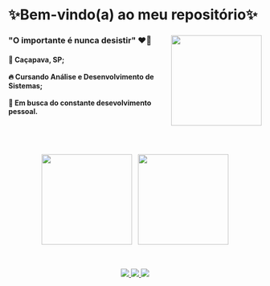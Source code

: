 # ✨Bem-vindo(a) ao meu repositório✨
  <div style="display: inline_block">
    <img align="right" src="https://cdn.discordapp.com/attachments/826526043917647912/875509340730195998/avatar.gif" height="180">
  <div>
    
 <h3 align="left">"O importante é nunca desistir" ❤️‍🔥</h3>
    
 <div style="display: inline_block">
   <p align="left"><h4>📌 Caçapava, SP; <br><br>
                 🔥 Cursando Análise e Desenvolvimento de Sistemas; <br><br>
                🎯 Em busca do constante desevolvimento pessoal. </h4>
  </left>
  </div>
 
   ##
   
 
<br><br>
<div> <p align="center"> 
  <img height="180em" src="https://github-readme-stats.vercel.app/api?username=madu-braga&show_icons=true&theme=dracula&include_all_commits=true&count_private=true"/> 
  &nbsp;    
  <img height="180em" src="https://github-readme-stats.vercel.app/api/top-langs/?username=madu-braga&layout=compact&langs_count=8&theme=dracula"/> 
</p><div>
<div> <br>
  <p align="center"> 
  <a href = "https://mail.google.com/mail/u/1/#inbox">
    <img src="https://img.shields.io/badge/-Gmail-%23EA4335?style=for-the-badge&logo=gmail&logoColor=white" target="_blank">
  </a>
  <a href="https://www.linkedin.com/in/maria-eduarda-macedo-braga-4663bb208/e" target="_blank">
    <img src="https://img.shields.io/badge/-LinkedIn-%230077B5?style=for-the-badge&logo=linkedin&logoColor=white" target="_blank"> 
  </a>
  <a href="https://www.instagram.com/_maria_2k03/?hl=pt-br" target="_blank">
    <img src="https://img.shields.io/badge/-Instagram-%23E4405F?style=for-the-badge&logo=instagram&logoColor=white" target="_blank"> 
    </a> 
</div>

